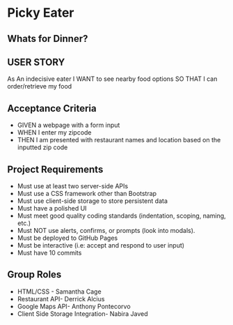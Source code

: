 # Picky Eater
## Whats for Dinner?

## USER STORY
As An indecisive eater
I WANT to see nearby food options
SO THAT I can order/retrieve my food

## Acceptance Criteria

- GIVEN a webpage with a form input
- WHEN I enter my zipcode
- THEN I am presented with restaurant names and location based on the inputted zip code

## Project Requirements
- Must use at least two server-side APIs
- Must use a CSS framework other than Bootstrap
- Must use client-side storage to store persistent data
- Must have a polished UI
- Must meet good quality coding standards (indentation, scoping, naming, etc.)
- Must NOT use alerts, confirms, or prompts (look into modals).
- Must be deployed to GitHub Pages
- Must be interactive (i.e: accept and respond to user input)
- Must have 10 commits

## Group Roles
- HTML/CSS - Samantha Cage 
- Restaurant API- Derrick Alcius
- Google Maps API- Anthony Pontecorvo
- Client Side Storage Integration- Nabira Javed